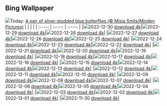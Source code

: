 ## Bing Wallpaper
![](./wallpaper/2022-12-30.jpg)Today: [A pair of silver-studded blue butterflies (© Misja Smits/Minden Pictures)](./wallpaper/2022-12-30.jpg)
|      |      |      |
| :----: | :----: | :----: |
|![](./wallpaper/2022-12-30_sm.jpg)2022-12-30 [download 4k](./wallpaper/2022-12-30.jpg)|![](./wallpaper/2022-12-29_sm.jpg)2022-12-29 [download 4k](./wallpaper/2022-12-29.jpg)|![](./wallpaper/2022-12-28_sm.jpg)2022-12-28 [download 4k](./wallpaper/2022-12-28.jpg)|
|![](./wallpaper/2022-12-27_sm.jpg)2022-12-27 [download 4k](./wallpaper/2022-12-27.jpg)|![](./wallpaper/2022-12-26_sm.jpg)2022-12-26 [download 4k](./wallpaper/2022-12-26.jpg)|![](./wallpaper/2022-12-25_sm.jpg)2022-12-25 [download 4k](./wallpaper/2022-12-25.jpg)|
|![](./wallpaper/2022-12-24_sm.jpg)2022-12-24 [download 4k](./wallpaper/2022-12-24.jpg)|![](./wallpaper/2022-12-23_sm.jpg)2022-12-23 [download 4k](./wallpaper/2022-12-23.jpg)|![](./wallpaper/2022-12-22_sm.jpg)2022-12-22 [download 4k](./wallpaper/2022-12-22.jpg)|
|![](./wallpaper/2022-12-21_sm.jpg)2022-12-21 [download 4k](./wallpaper/2022-12-21.jpg)|![](./wallpaper/2022-12-20_sm.jpg)2022-12-20 [download 4k](./wallpaper/2022-12-20.jpg)|![](./wallpaper/2022-12-19_sm.jpg)2022-12-19 [download 4k](./wallpaper/2022-12-19.jpg)|
|![](./wallpaper/2022-12-18_sm.jpg)2022-12-18 [download 4k](./wallpaper/2022-12-18.jpg)|![](./wallpaper/2022-12-17_sm.jpg)2022-12-17 [download 4k](./wallpaper/2022-12-17.jpg)|![](./wallpaper/2022-12-16_sm.jpg)2022-12-16 [download 4k](./wallpaper/2022-12-16.jpg)|
|![](./wallpaper/2022-12-15_sm.jpg)2022-12-15 [download 4k](./wallpaper/2022-12-15.jpg)|![](./wallpaper/2022-12-14_sm.jpg)2022-12-14 [download 4k](./wallpaper/2022-12-14.jpg)|![](./wallpaper/2022-12-13_sm.jpg)2022-12-13 [download 4k](./wallpaper/2022-12-13.jpg)|
|![](./wallpaper/2022-12-12_sm.jpg)2022-12-12 [download 4k](./wallpaper/2022-12-12.jpg)|![](./wallpaper/2022-12-11_sm.jpg)2022-12-11 [download 4k](./wallpaper/2022-12-11.jpg)|![](./wallpaper/2022-12-10_sm.jpg)2022-12-10 [download 4k](./wallpaper/2022-12-10.jpg)|
|![](./wallpaper/2022-12-09_sm.jpg)2022-12-09 [download 4k](./wallpaper/2022-12-09.jpg)|![](./wallpaper/2022-12-08_sm.jpg)2022-12-08 [download 4k](./wallpaper/2022-12-08.jpg)|![](./wallpaper/2022-12-07_sm.jpg)2022-12-07 [download 4k](./wallpaper/2022-12-07.jpg)|
|![](./wallpaper/2022-12-06_sm.jpg)2022-12-06 [download 4k](./wallpaper/2022-12-06.jpg)|![](./wallpaper/2022-12-05_sm.jpg)2022-12-05 [download 4k](./wallpaper/2022-12-05.jpg)|![](./wallpaper/2022-12-04_sm.jpg)2022-12-04 [download 4k](./wallpaper/2022-12-04.jpg)|
|![](./wallpaper/2022-12-03_sm.jpg)2022-12-03 [download 4k](./wallpaper/2022-12-03.jpg)|![](./wallpaper/2022-12-02_sm.jpg)2022-12-02 [download 4k](./wallpaper/2022-12-02.jpg)|![](./wallpaper/2022-12-01_sm.jpg)2022-12-01 [download 4k](./wallpaper/2022-12-01.jpg)|
|![](./wallpaper/2022-11-30_sm.jpg)2022-11-30 [download 4k](./wallpaper/2022-11-30.jpg)|
